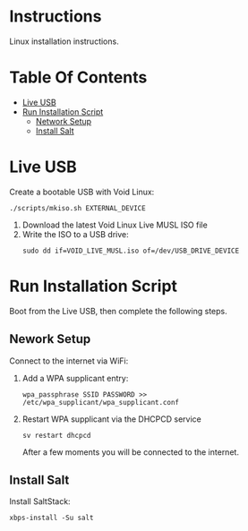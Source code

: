 # Instructions
Linux installation instructions.

# Table Of Contents
- [Live USB](#live-usb)
- [Run Installation Script](#run-installation-script)
    - [Network Setup](#network-setup)
    - [Install Salt](#install-salt)

# Live USB
Create a bootable USB with Void Linux:  

```
./scripts/mkiso.sh EXTERNAL_DEVICE
```

1. Download the latest Void Linux Live MUSL ISO file
2. Write the ISO to a USB drive:
   ```
   sudo dd if=VOID_LIVE_MUSL.iso of=/dev/USB_DRIVE_DEVICE
   ```

# Run Installation Script
Boot from the Live USB, then complete the following steps.

## Nework Setup
Connect to the internet via WiFi:

1. Add a WPA supplicant entry:
   ```
   wpa_passphrase SSID PASSWORD >> /etc/wpa_supplicant/wpa_supplicant.conf
   ```
2. Restart WPA supplicant via the DHCPCD service
   ```
   sv restart dhcpcd
   ```
   After a few moments you will be connected to the internet.

## Install Salt
Install SaltStack:

```
xbps-install -Su salt
```
